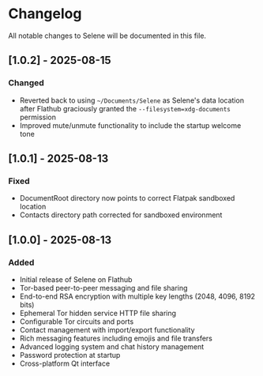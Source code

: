 # Changelog

All notable changes to Selene will be documented in this file.

## [1.0.2] - 2025-08-15
### Changed
- Reverted back to using `~/Documents/Selene` as Selene's data location after Flathub graciously granted the `--filesystem=xdg-documents` permission
- Improved mute/unmute functionality to include the startup welcome tone

## [1.0.1] - 2025-08-13
### Fixed
- DocumentRoot directory now points to correct Flatpak sandboxed location
- Contacts directory path corrected for sandboxed environment

## [1.0.0] - 2025-08-13
### Added
- Initial release of Selene on Flathub
- Tor-based peer-to-peer messaging and file sharing
- End-to-end RSA encryption with multiple key lengths (2048, 4096, 8192 bits)
- Ephemeral Tor hidden service HTTP file sharing
- Configurable Tor circuits and ports
- Contact management with import/export functionality
- Rich messaging features including emojis and file transfers
- Advanced logging system and chat history management
- Password protection at startup
- Cross-platform Qt interface
